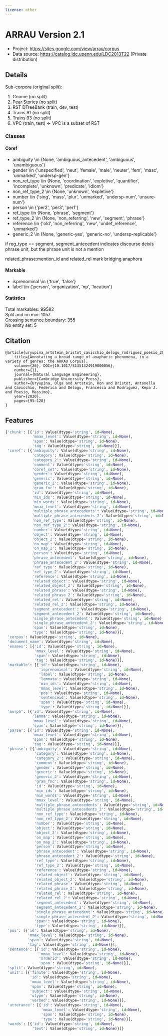 ```yaml
---
license: other
---
```


# ARRAU Version 2.1

- Project: https://sites.google.com/view/arrau/corpus
- Data source: https://catalog.ldc.upenn.edu/LDC2013T22 (Private distribution)

## Details

Sub-corpora (original split):
1. Gnome (no split)
1. Pear Stories (no split)
1. RST DTreeBank (train, dev, test)
1. Trains 91 (no split)
1. Trains 93 (no split)
1. VPC (train, test) <- VPC is a subset of RST

### Classes

#### Coref

* ambiguity \in {None, 'ambiguous_antecedent', 'ambiguous', 'unambiguous'}
* gender \in {'unspecified', 'neut', 'female', 'male', 'neuter', 'fem', 'masc', 'unmarked', 'undersp-gen'}
* non_ref_type \in {None, 'coordination', 'expletive', 'quantifier', 'incomplete', 'unknown', 'predicate', 'idiom'}
* non_ref_type_2 \in {None, 'unknown', 'expletive'}
* number \in {'sing', 'mass', 'plur', 'unmarked', 'undersp-num', 'unsure-num'}
* person \in {'per2', 'per3', 'per1'}
* ref_type \in {None, 'phrase', 'segment'}
* ref_type_2 \in {None, 'non_referring', 'new', 'segment', 'phrase'}
* reference \in {'old', 'non_referring', 'new', 'undef_reference', 'unmarked'}
* generic_2 \in {None, 'generic-yes', 'generic-no', 'undersp-replicable'}

if reg_type == segment, segment_antecedent indicates discourse deixis phrase unit, but the phrase unit is not a mention

related_phrase:mention_id and related_rel mark bridging anaphora

#### Markable
* isprenominal \in {'true', 'false'}
* label \in {'person', 'organization', 'np', 'location'}

#### Statistics
Total markables: 99582 \
Split and no min: 1057 \
Crossing sentence boundary: 355 \
No entity set: 5

## Citation
```
@article{uryupina_artstein_bristot_cavicchio_delogu_rodriguez_poesio_2020,
    title={Annotating a broad range of anaphoric phenomena, in a variety of genres: the ARRAU Corpus},
    volume={26}, DOI={10.1017/S1351324919000056},
    number={1},
    journal={Natural Language Engineering},
    publisher={Cambridge University Press},
    author={Uryupina, Olga and Artstein, Ron and Bristot, Antonella and Cavicchio, Federica and Delogu, Francesca and Rodriguez, Kepa J. and Poesio, Massimo},
    year={2020},
    pages={95–128}
}
```

## Features

```python
{'chunk': [{'id': Value(dtype='string', id=None),
            'mmax_level': Value(dtype='string', id=None),
            'span': Value(dtype='string', id=None),
            'tag': Value(dtype='string', id=None)}],
 'coref': [{'ambiguity': Value(dtype='string', id=None),
            'category': Value(dtype='string', id=None),
            'category_2': Value(dtype='string', id=None),
            'comment': Value(dtype='string', id=None),
            'coref_set': Value(dtype='string', id=None),
            'gender': Value(dtype='string', id=None),
            'generic': Value(dtype='string', id=None),
            'generic_2': Value(dtype='string', id=None),
            'gram_fnc': Value(dtype='string', id=None),
            'id': Value(dtype='string', id=None),
            'min_ids': Value(dtype='string', id=None),
            'min_words': Value(dtype='string', id=None),
            'mmax_level': Value(dtype='string', id=None),
            'multiple_phrase_antecedents': Value(dtype='string', id=None),
            'multiple_phrase_antecedents_2': Value(dtype='string', id=None),
            'non_ref_type': Value(dtype='string', id=None),
            'non_ref_type_2': Value(dtype='string', id=None),
            'number': Value(dtype='string', id=None),
            'object': Value(dtype='string', id=None),
            'object_2': Value(dtype='string', id=None),
            'on_map': Value(dtype='string', id=None),
            'on_map_2': Value(dtype='string', id=None),
            'person': Value(dtype='string', id=None),
            'phrase_antecedent': Value(dtype='string', id=None),
            'phrase_antecedent_2': Value(dtype='string', id=None),
            'ref_type': Value(dtype='string', id=None),
            'ref_type_2': Value(dtype='string', id=None),
            'reference': Value(dtype='string', id=None),
            'related_object': Value(dtype='string', id=None),
            'related_object_2': Value(dtype='string', id=None),
            'related_phrase': Value(dtype='string', id=None),
            'related_phrase_2': Value(dtype='string', id=None),
            'related_rel': Value(dtype='string', id=None),
            'related_rel_2': Value(dtype='string', id=None),
            'segment_antecedent': Value(dtype='string', id=None),
            'segment_antecedent_2': Value(dtype='string', id=None),
            'single_phrase_antecedent': Value(dtype='string', id=None),
            'single_phrase_antecedent_2': Value(dtype='string', id=None),
            'span': Value(dtype='string', id=None),
            'type': Value(dtype='string', id=None)}],
 'corpus': Value(dtype='string', id=None),
 'document_name': Value(dtype='string', id=None),
 'enamex': [{'id': Value(dtype='string', id=None),
             'mmax_level': Value(dtype='string', id=None),
             'span': Value(dtype='string', id=None),
             'tag': Value(dtype='string', id=None)}],
 'markable': [{'id': Value(dtype='string', id=None),
               'isprenominal': Value(dtype='string', id=None),
               'label': Value(dtype='string', id=None),
               'lemmata': Value(dtype='string', id=None),
               'min_ids': Value(dtype='string', id=None),
               'mmax_level': Value(dtype='string', id=None),
               'pos': Value(dtype='string', id=None),
               'sentenceid': Value(dtype='string', id=None),
               'span': Value(dtype='string', id=None),
               'type': Value(dtype='string', id=None)}],
 'morph': [{'id': Value(dtype='string', id=None),
            'lemma': Value(dtype='string', id=None),
            'mmax_level': Value(dtype='string', id=None),
            'span': Value(dtype='string', id=None)}],
 'parse': [{'id': Value(dtype='string', id=None),
            'mmax_level': Value(dtype='string', id=None),
            'span': Value(dtype='string', id=None),
            'tag': Value(dtype='string', id=None)}],
 'phrase': [{'ambiguity': Value(dtype='string', id=None),
             'category': Value(dtype='string', id=None),
             'category_2': Value(dtype='string', id=None),
             'comment': Value(dtype='string', id=None),
             'gender': Value(dtype='string', id=None),
             'generic': Value(dtype='string', id=None),
             'generic_2': Value(dtype='string', id=None),
             'gram_fnc': Value(dtype='string', id=None),
             'id': Value(dtype='string', id=None),
             'min_ids': Value(dtype='string', id=None),
             'min_words': Value(dtype='string', id=None),
             'mmax_level': Value(dtype='string', id=None),
             'multiple_phrase_antecedents': Value(dtype='string', id=None),
             'multiple_phrase_antecedents_2': Value(dtype='string', id=None),
             'non_ref_type': Value(dtype='string', id=None),
             'non_ref_type_2': Value(dtype='string', id=None),
             'number': Value(dtype='string', id=None),
             'object': Value(dtype='string', id=None),
             'object_2': Value(dtype='string', id=None),
             'on_map': Value(dtype='string', id=None),
             'on_map_2': Value(dtype='string', id=None),
             'person': Value(dtype='string', id=None),
             'phrase_antecedent': Value(dtype='string', id=None),
             'phrase_antecedent_2': Value(dtype='string', id=None),
             'ref_type': Value(dtype='string', id=None),
             'ref_type_2': Value(dtype='string', id=None),
             'reference': Value(dtype='string', id=None),
             'related_object': Value(dtype='string', id=None),
             'related_object_2': Value(dtype='string', id=None),
             'related_phrase': Value(dtype='string', id=None),
             'related_phrase_2': Value(dtype='string', id=None),
             'related_rel': Value(dtype='string', id=None),
             'related_rel_2': Value(dtype='string', id=None),
             'segment_antecedent': Value(dtype='string', id=None),
             'segment_antecedent_2': Value(dtype='string', id=None),
             'single_phrase_antecedent': Value(dtype='string', id=None),
             'single_phrase_antecedent_2': Value(dtype='string', id=None),
             'span': Value(dtype='string', id=None),
             'type': Value(dtype='string', id=None)}],
 'pos': [{'id': Value(dtype='string', id=None),
          'mmax_level': Value(dtype='string', id=None),
          'span': Value(dtype='string', id=None),
          'tag': Value(dtype='string', id=None)}],
 'sentence': [{'id': Value(dtype='string', id=None),
               'mmax_level': Value(dtype='string', id=None),
               'orderid': Value(dtype='string', id=None),
               'span': Value(dtype='string', id=None)}],
 'split': Value(dtype='string', id=None),
 'unit': [{'finite': Value(dtype='string', id=None),
           'id': Value(dtype='string', id=None),
           'mmax_level': Value(dtype='string', id=None),
           'span': Value(dtype='string', id=None),
           'subject': Value(dtype='string', id=None),
           'utype': Value(dtype='string', id=None),
           'verbed': Value(dtype='string', id=None)}],
 'utterance': [{'id': Value(dtype='string', id=None),
                'mmax_level': Value(dtype='string', id=None),
                'span': Value(dtype='string', id=None),
                'type': Value(dtype='string', id=None)}],
 'words': [{'id': Value(dtype='string', id=None),
            'text': Value(dtype='string', id=None)}]}
```
